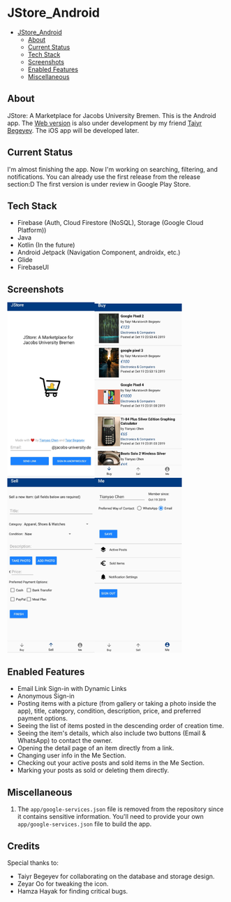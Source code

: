 # JStore_Android

* [JStore_Android](#jstoreandroid)
  * [About](#about)
  * [Current Status](#current-status)
  * [Tech Stack](#tech-stack)
  * [Screenshots](#screenshots)
  * [Enabled Features](#enabled-features)
  * [Miscellaneous](#miscellaneous)

## About

JStore: A Marketplace for Jacobs University Bremen. This is the Android app. The [Web version](jstore.xyz) is also under development by
my friend [Taiyr Begeyev](https://github.com/taiyrbegeyev). The iOS app
will be developed later.

## Current Status

I'm almost finishing the app. Now I'm working on searching, filtering, and notifications. You can already use the first release from the release section:D The first version is under review in Google Play Store.

## Tech Stack

* Firebase (Auth, Cloud Firestore (NoSQL), Storage (Google Cloud Platform))
* Java
* Kotlin (In the future)
* Android Jetpack (Navigation Component, androidx, etc.)
* Glide
* FirebaseUI

## Screenshots

<img src="images/login.jpg" alt="login" width="200"/><img src="images/buy.jpg" alt="buy" width="200"/><img src="images/sell.jpg" alt="sell" width="200"/><img src="images/me.jpg" alt="me" width="200"/>

## Enabled Features

* Email Link Sign-in with Dynamic Links
* Anonymous Sign-in
* Posting items with a picture (from gallery or taking a photo inside the app),
title, category, condition, description, price, and preferred payment options.
* Seeing the list of items posted in the descending order of creation time.
* Seeing the item's details, which also include two buttons (Email & WhatsApp) to contact the owner.
* Opening the detail page of an item directly from a link.
* Changing user info in the Me Section.
* Checking out your active posts and sold items in the Me Section.
* Marking your posts as sold or deleting them directly.

## Miscellaneous

1. The `app/google-services.json` file is removed from the repository since it contains sensitive information. You'll need to provide your own `app/google-services.json` file to build the app.

## Credits

Special thanks to:

* Taiyr Begeyev for collaborating on the database and storage design.
* Zeyar Oo for tweaking the icon.
* Hamza Hayak for finding critical bugs. 